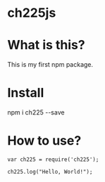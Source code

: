 # ch225js
# What is this?

This is my first npm package.

# Install

npm i ch225 --save

# How to use?

```
var ch225 = require('ch225');

ch225.log("Hello, World!");
```
